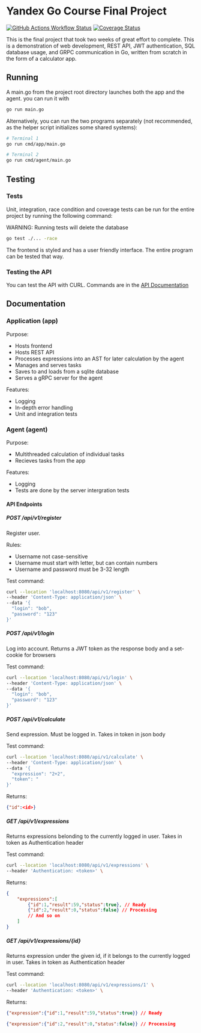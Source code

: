 # Yandex Go Course Final Project

[![GitHub Actions Workflow Status](https://img.shields.io/github/actions/workflow/status/Leo-MathGuy/YandexLMS_Final/go.yml?label=tests)](https://github.com/Leo-MathGuy/YandexLMS_Final/actions/workflows/go.yml)
[![Coverage Status](https://coveralls.io/repos/github/Leo-MathGuy/YandexLMS_Final/badge.svg?branch=main)](https://coveralls.io/github/Leo-MathGuy/YandexLMS_Final?branch=main)

This is the final project that took two weeks of great effort to complete.
This is a demonstration of web development, REST API, JWT authentication, SQL database usage, and GRPC communication in Go,
written from scratch in the form of a calculator app.

## Running

A main.go from the project root directory launches both the app and the agent. you can run it with

```bash
go run main.go
```

Alternatively, you can run the two programs separately (not recommended, as the helper script initializes some shared systems):

```bash
# Terminal 1
go run cmd/app/main.go

# Terminal 2
go run cmd/agent/main.go
```

## Testing

### Tests

Unit, integration, race condition and coverage tests can be run for the entire project by running the following command:

WARNING: Running tests will delete the database

```bash
go test ./... -race
```

The frontend is styled and has a user friendly interface. The entire program can be tested that way.

### Testing the API

You can test the API with CURL. Commands are in the [API Documentation](#api-endpoints)

## Documentation

### Application (app)

Purpose:

* Hosts frontend
* Hosts REST API
* Processes expressions into an AST for later calculation by the agent
* Manages and serves tasks
* Saves to and loads from a sqlite database
* Serves a gRPC server for the agent

Features:

* Logging
* In-depth error handling
* Unit and integration tests

### Agent (agent)

Purpose:

* Multithreaded calculation of individual tasks
* Recieves tasks from the app

Features:

* Logging
* Tests are done by the server intergration tests

#### API Endpoints

##### POST /api/v1/register

Register user.

Rules:

* Username not case-sensitive
* Username must start with letter, but can contain numbers
* Username and password must be 3-32 length

Test command:

```bash
curl --location 'localhost:8080/api/v1/register' \
--header 'Content-Type: application/json' \
--data '{
  "login": "bob",
  "password": "123"
}'
```

##### POST /api/v1/login

Log into account. Returns a JWT token as the response body and a set-cookie for browsers

Test command:

```bash
curl --location 'localhost:8080/api/v1/login' \
--header 'Content-Type: application/json' \
--data '{
  "login": "bob",
  "password": "123"
}'
```

##### POST /api/v1/calculate

Send expression. Must be logged in. Takes in token in json body

Test command:

```bash
curl --location 'localhost:8080/api/v1/calculate' \
--header 'Content-Type: application/json' \
--data '{
  "expression": "2+2",
  "token": "
}'
```

Returns:

```json
{"id":<id>}
```

##### GET /api/v1/expressions

Returns expressions belonding to the currently logged in user. Takes in token as Authentication header

Test command:

```bash
curl --location 'localhost:8080/api/v1/expressions' \
--header 'Authentication: <token>' \
```

Returns:

```json
{
    "expressions":[
        {"id":1,"result":59,"status":true}, // Ready
        {"id":2,"result":0,"status":false} // Processing
        // And so on
    ]
}
```

##### GET /api/v1/expressions/{id}

Returns expression under the given id, if it belongs to the currently logged in user. Takes in token as Authentication header

Test command:

```bash
curl --location 'localhost:8080/api/v1/expressions/1' \
--header 'Authentication: <token>' \
```

Returns:

```json
{"expression":{"id":1,"result":59,"status":true}} // Ready
```

```json
{"expression":{"id":2,"result":0,"status":false}} // Processing
```
